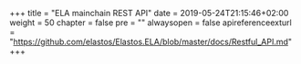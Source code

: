 +++
title = "ELA mainchain REST API"
date = 2019-05-24T21:15:46+02:00
weight = 50
chapter = false
pre = ""
alwaysopen = false
apireferenceexturl = "https://github.com/elastos/Elastos.ELA/blob/master/docs/Restful_API.md"  
+++
